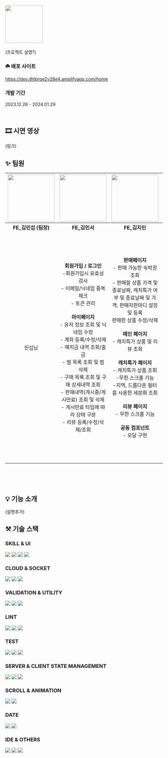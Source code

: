# <Img width="120px" src="https://github.com/minseokiim/minseokiim/assets/55376275/8b07c7d2-e412-4772-9a38-1d6ea20be94f" />

(프로젝트 설명?)
<br/>

### ☘️ 배포 사이트
https://dev.dhlbrqe2v28e4.amplifyapp.com/home
<br/>


### 개발 기간
2023.12.26 - 2024.01.29

<br/>

## 🎞️ 시연 영상
(링크)
<br/>

## ✨ 팀원
|                           <img src="https://avatars.githubusercontent.com/u/107862297?v=4" width="150px" />                           |            <img src="https://avatars.githubusercontent.com/u/55376275?v=4" width="150px" />             |                           <img src="https://avatars.githubusercontent.com/u/65649035?v=4" width="150px" />                            |                                <img src="https://avatars.githubusercontent.com/u/92326949?v=4" width="150px" />                                |                <img src="https://avatars.githubusercontent.com/u/122848687?v=4" width="150px" />                | <img src="https://avatars.githubusercontent.com/u/139189610?v=4" width="150px" />                                                     |
| :-----------------------------------------------------------------------------------------------------------------------------------: | :-----------------------------------------------------------------------------------------------------: | :-----------------------------------------------------------------------------------------------------------------------------------: | :---------------------------------------------------------------------------------------------------------------------------------------------: | :------------------------------------------------------------------------------------------------------------: |:------------------------------------------------------------------------------------------------------------: |
|                                                           **FE_김민섭 (팀장)**                                                           |                                               **FE_김민서**                                                |                                                              **FE_김지민**                                                               |                                                                   **FE_박수연**                                                                    |                                                  **FE_박준규**                                                   |      **FE_이승연**                                                   |
| 민섭님 | **회원가입 / 로그인** <br /> -회원가입시 유효성 검사<br /> - 이메일/닉네임 중복 체크 <br /> - 토큰 관리 <br /><br />  **마이페이지** <br /> - 유저 정보 조회 및 닉네임 수정<br />  - 계좌 등록/수정/삭제<br />  - 예치금 내역 조회/출금<br />  - 찜 목록 조회 및 찜 삭제<br />  - 구매 목록 조회 및 구매 상세내역 조회<br />  - 판매내역(게시중/게시만료) 조회 및 삭제<br />  - 게시만료 타입에 따라 상태 구분 <br />-  리뷰 등록/수정/삭제/조회  |  **판매페이지** <br /> - 판매 가능한 숙박권 조회 <br /> - 판매할 상품 가격 및 종료날짜, 캐치특가 여부 및 종료날짜 및 가격, 판매자한마디 설정 및 등록<br /> 판매한 상품 수정/삭제<br /><br/>  **메인 페이지** <br /> -  캐치특가 상품 및 리뷰 조회 <br /><br /> **캐치특가 페이지**<br />  - 캐치특가 상품 조회<br /> -무한 스크롤 기능 <br /> -지역, 드롭다운 필터를 사용한 세분화 조회 <br /><br/> **리뷰 페이지** <br /> -  무한 스크롤 기능<br /><br /> **공동 컴포넌트** <br /> - 모달 구현 | **구매 페이지**<br/> - 상품 정보 조회<br/> - 이용자 정보 등록<br/> - 결제 수단 설정 <br/><br/> **결제 완료 페이지**<br/> - 상품 정보 / 예약 정보 조회 <br/><br/> **검색 결과 페이지**<br/> - 필터링, 무한스크롤 기반 한 상품 리스트 조회 <br/> - 지도에서 상품 위치, 상품 정보 조회<br/><br/> **공동 컴포넌트** <br/> - 상단 app bar / 하단 nav bar 구현 |  **상세검색 페이지** <br /> - 지역선택 및 숙소유형 버튼 필터 구현 <br /> - 범위선택 달력 및 인원 수 선택 카운터 구현<br /><br/> **체크인 마감임박(메인 & 페이지)** <br /> -  일주일 조회 및 선택 가능한 달력 구현 <br /> - 지역선택 필터 재사용 및 적용<br />  - 상품 무한 스크롤 구현<br /><br/> **상품 상세페이지** <br /> -  상품 이미지 스와이퍼(캐러셀) 구현<br />  -찜하기 기능 구현<br /><br/> **공동 컴포넌트** <br /> - 버튼 구현 (슬라이드, 체크박스, 찜버튼) <br />  - ToastAlert 구현 및 커스텀 훅 추가 구현<br />  - 상품 공동 컴포넌트 구현<br />  - 단일선택 및 범위선택 달력 구현<br />  - 검색 필터 공동 컴포넌트화 | **채팅** <br /> - 실시간 채팅을 위한 웹소켓 연결 <br /> - 구매자/판매자간 채팅방 생성 기능 구현 <br /> - 채팅 주고 받기 기능 구현 <br /> - 네고하기 및 네고 가격 결제 기능 구현 |
<br/>
<br/>


<br/>

## 💡 기능 소개
(설명추가)


## ⚒️ 기술 스택

### SKILL & UI 
<img src="https://img.shields.io/badge/Next.js-000?logo=nextdotjs&logoColor=fff&style=for-the-badge"> <img src="https://img.shields.io/badge/typescript-3178C6?style=for-the-badge&logo=typescript&logoColor=white"> <img src="https://img.shields.io/badge/Tailwind%20CSS-06B6D4?style=for-the-badge&logo=Tailwind%20CSS&logoColor=white">  <img src="https://img.shields.io/badge/MUI-007fff?style=for-the-badge&logo=MUI&logoColor=white">

### CLOUD & SOCKET
<img src="https://img.shields.io/badge/amplify-ff9900?style=for-the-badge&logo=aws%20amplify&logoColor=white"> <img src="https://img.shields.io/badge/sockjs-000000?style=for-the-badge&logo=npm&logoColor=white"> <img src="https://img.shields.io/badge/stompjs-0366D6?style=for-the-badge&logo=npm&logoColor=white">

### VALIDATION & UTILITY
<img src="https://img.shields.io/badge/zod-3e67b1?style=for-the-badge&logo=Zod&logoColor=white"/> <img src="https://img.shields.io/badge/React%20Hook%20Form-ff4154?style=for-the-badge&logo=React%20Hook%20Form&logoColor=white"> <img src="https://img.shields.io/badge/lodash-3492ff?style=for-the-badge&logo=lodash&logoColor=white">

### LINT
<img src="https://img.shields.io/badge/eslint-3A33D1?style=for-the-badge&logo=eslint&logoColor=white"> <img src="https://img.shields.io/badge/prettier-1A2C34?style=for-the-badge&logo=prettier&logoColor=F7BA3E"> <img src="https://img.shields.io/badge/husky-9A6946?style=for-the-badge&logo=npm&logoColor=white">

### TEST
<img src="https://img.shields.io/badge/jest-c21325?style=for-the-badge&logo=jest&logoColor=white"> <img src="https://img.shields.io/badge/testing%20library-323330?style=for-the-badge&logo=testing-library&logoColor=red"> <img src="https://img.shields.io/badge/playwright-2EAD33?style=for-the-badge&logo=playwright&logoColor=white">

### SERVER & CLIENT STATE MANAGEMENT
<img src="https://img.shields.io/badge/React%20Query-ff4154?style=for-the-badge&logo=React%20Query&logoColor=white"> <img src="https://img.shields.io/badge/axios-5a29e4?style=for-the-badge&logo=axios&logoColor=white"> <img src="https://img.shields.io/badge/Recoil-3578E5?style=for-the-badge&logo=redux&logoColor=white">

### SCROLL & ANIMATION
<img src="https://img.shields.io/badge/react%20infinite%20scroll%20component-E3FF73?style=for-the-badge&logo=npm&logoColor=white"> <img src="https://img.shields.io/badge/framer%20motion-0055FF?style=for-the-badge&logo=framer&logoColor=white">

### DATE
<img src="https://img.shields.io/badge/momnet-61B2A7?style=for-the-badge&logo=npm&logoColor=white"> <img src="https://img.shields.io/badge/datefns-770C56?style=for-the-badge&logo=datefns&logoColor=white">

### IDE & OTHERS
<img src="https://img.shields.io/badge/notion-000000?style=for-the-badge&logo=notion&logoColor=white" /> <img src="https://img.shields.io/badge/figma-%23F24E1E?style=for-the-badge&logo=figma&logoColor=white" /> <img src="https://img.shields.io/badge/Visual%20Studio%20COde-007acc?style=for-the-badge&logo=visual%20Studio%20COde&logoColor=white">

                                                                                                                                                                                                    
<br/>
<br/>